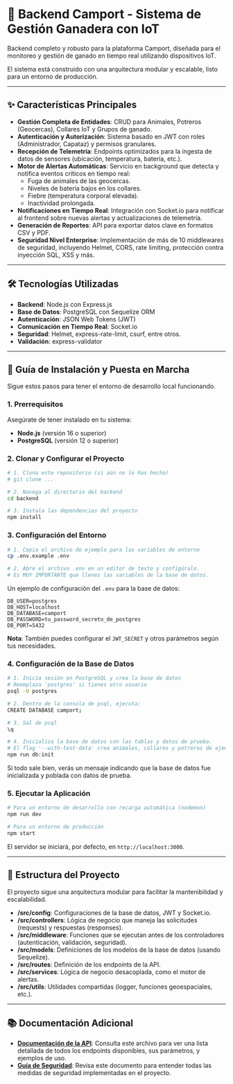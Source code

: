 # 🐄 Backend Camport - Sistema de Gestión Ganadera con IoT

Backend completo y robusto para la plataforma Camport, diseñada para el monitoreo y gestión de ganado en tiempo real utilizando dispositivos IoT.

El sistema está construido con una arquitectura modular y escalable, listo para un entorno de producción.

---

## ✨ Características Principales

- **Gestión Completa de Entidades**: CRUD para Animales, Potreros (Geocercas), Collares IoT y Grupos de ganado.
- **Autenticación y Autorización**: Sistema basado en JWT con roles (Administrador, Capataz) y permisos granulares.
- **Recepción de Telemetría**: Endpoints optimizados para la ingesta de datos de sensores (ubicación, temperatura, batería, etc.).
- **Motor de Alertas Automáticas**: Servicio en background que detecta y notifica eventos críticos en tiempo real:
  - Fuga de animales de las geocercas.
  - Niveles de batería bajos en los collares.
  - Fiebre (temperatura corporal elevada).
  - Inactividad prolongada.
- **Notificaciones en Tiempo Real**: Integración con Socket.io para notificar al frontend sobre nuevas alertas y actualizaciones de telemetría.
- **Generación de Reportes**: API para exportar datos clave en formatos CSV y PDF.
- **Seguridad Nivel Enterprise**: Implementación de más de 10 middlewares de seguridad, incluyendo Helmet, CORS, rate limiting, protección contra inyección SQL, XSS y más.

---

## 🛠️ Tecnologías Utilizadas

- **Backend**: Node.js con Express.js
- **Base de Datos**: PostgreSQL con Sequelize ORM
- **Autenticación**: JSON Web Tokens (JWT)
- **Comunicación en Tiempo Real**: Socket.io
- **Seguridad**: Helmet, express-rate-limit, csurf, entre otros.
- **Validación**: express-validator

---

## 🚀 Guía de Instalación y Puesta en Marcha

Sigue estos pasos para tener el entorno de desarrollo local funcionando.

### 1. Prerrequisitos

Asegúrate de tener instalado en tu sistema:
- **Node.js** (versión 16 o superior)
- **PostgreSQL** (versión 12 o superior)

### 2. Clonar y Configurar el Proyecto

```bash
# 1. Clona este repositorio (si aún no lo has hecho)
# git clone ...

# 2. Navega al directorio del backend
cd backend

# 3. Instala las dependencias del proyecto
npm install
```

### 3. Configuración del Entorno

```bash
# 1. Copia el archivo de ejemplo para las variables de entorno
cp .env.example .env

# 2. Abre el archivo .env en un editor de texto y configúralo.
# Es MUY IMPORTANTE que llenes las variables de la base de datos.
```

Un ejemplo de configuración del `.env` para la base de datos:
```env
DB_USER=postgres
DB_HOST=localhost
DB_DATABASE=camport
DB_PASSWORD=tu_password_secreto_de_postgres
DB_PORT=5432
```
**Nota**: También puedes configurar el `JWT_SECRET` y otros parámetros según tus necesidades.

### 4. Configuración de la Base de Datos

```bash
# 1. Inicia sesión en PostgreSQL y crea la base de datos
# Reemplaza 'postgres' si tienes otro usuario
psql -U postgres

# 2. Dentro de la consola de psql, ejecuta:
CREATE DATABASE camport;

# 3. Sal de psql
\q

# 4. Inicializa la base de datos con las tablas y datos de prueba.
# El flag '--with-test-data' crea animales, collares y potreros de ejemplo.
npm run db:init
```
Si todo sale bien, verás un mensaje indicando que la base de datos fue inicializada y poblada con datos de prueba.

### 5. Ejecutar la Aplicación

```bash
# Para un entorno de desarrollo con recarga automática (nodemon)
npm run dev

# Para un entorno de producción
npm start
```

El servidor se iniciará, por defecto, en `http://localhost:3000`.

---

## 📁 Estructura del Proyecto

El proyecto sigue una arquitectura modular para facilitar la mantenibilidad y escalabilidad.

- **/src/config**: Configuraciones de la base de datos, JWT y Socket.io.
- **/src/controllers**: Lógica de negocio que maneja las solicitudes (requests) y respuestas (responses).
- **/src/middleware**: Funciones que se ejecutan antes de los controladores (autenticación, validación, seguridad).
- **/src/models**: Definiciones de los modelos de la base de datos (usando Sequelize).
- **/src/routes**: Definición de los endpoints de la API.
- **/src/services**: Lógica de negocio desacoplada, como el motor de alertas.
- **/src/utils**: Utilidades compartidas (logger, funciones geoespaciales, etc.).

---

## 📚 Documentación Adicional

- **[Documentación de la API](./API_DOCUMENTATION.md)**: Consulta este archivo para ver una lista detallada de todos los endpoints disponibles, sus parámetros, y ejemplos de uso.
- **[Guía de Seguridad](./SECURITY.md)**: Revisa este documento para entender todas las medidas de seguridad implementadas en el proyecto.
